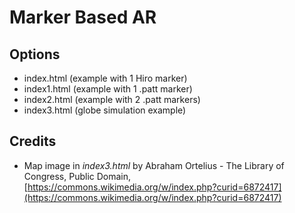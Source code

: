 # Marker Based AR

## Options
* index.html (example with 1 Hiro marker)
* index1.html (example with 1 .patt marker)
* index2.html (example with 2 .patt markers)
* index3.html (globe simulation example)

## Credits
* Map image in _index3.html_ by Abraham Ortelius - The Library of Congress, Public Domain, [https://commons.wikimedia.org/w/index.php?curid=6872417](https://commons.wikimedia.org/w/index.php?curid=6872417)